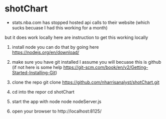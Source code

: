 # shotChart

- stats.nba.com has stopped hosted api calls to their website (which sucks becuase I had this working for a month)


but it does work locally here are instruction to get this working locally


1. install node you can do that by going here https://nodejs.org/en/download/

2.	make sure you have git installed I assume you will becuase this is github (if not here is some help https://git-scm.com/book/en/v2/Getting-Started-Installing-Git)

3. clone the repo
			git clone https://github.com/nharrisanalyst/shotChart.git
			
			
4. cd into the repor
       cd shotChart
       
5. start the app with node
		node nodeServer.js
		
		
6. open your browser to http://localhost:8125/
		